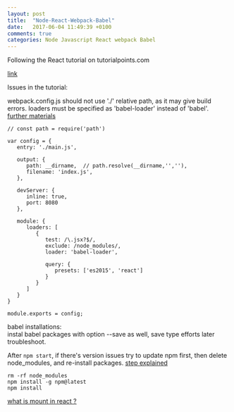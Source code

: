 ```yaml
---
layout: post
title:  "Node-React-Webpack-Babel"
date:   2017-06-04 11:49:39 +0100
comments: true
categories: Node Javascript React webpack Babel
---
```





Following the React tutorial on tutorialpoints.com

[link](https://www.tutorialspoint.com/reactjs/reactjs_environment_setup.htm)

Issues in the tutorial:

webpack.config.js should not use './' relative path, as it may give build errors. loaders must be specified as 'babel-loader' instead of 'babel'.  [further materials](https://stackoverflow.com/questions/43049748/invalid-configuration-object-in-webpack)

```
// const path = require('path')

var config = {
   entry: './main.js',
	
   output: {
      path: __dirname,  // path.resolve(__dirname,'',''),
      filename: 'index.js',
   },
	
   devServer: {
      inline: true,
      port: 8080
   },
	
   module: {
      loaders: [
         {
            test: /\.jsx?$/,
            exclude: /node_modules/,
            loader: 'babel-loader',
				
            query: {
               presets: ['es2015', 'react']
            }
         }
      ]
   }
}

module.exports = config;
```

babel installations:  
instal babel packages with option --save as well, save type efforts later troubleshoot.


After `npm start`, if there's version issues try to update npm first, then delete node_modules, and re-install packages. [step explained](https://stackoverflow.com/questions/39959900/npm-start-error-with-create-react-app)

```
rm -rf node_modules
npm install -g npm@latest
npm install
```

[what is mount in react ?](https://stackoverflow.com/questions/31556450/what-is-mounting-in-react-js)